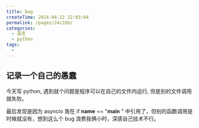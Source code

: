```yaml
---
title: bug
createTime: 2024-04-22 22:03:04
permalink: /pages/24c16b/
categories:
  - 语言
  - python
tags:
  - 
---
```

## 记录一个自己的愚蠢

今天写 python, 遇到就个问题是程序可以在自己的文件内运行, 但是别的文件调用就失败。

最后发现是因为 asyncio 我在 if __name__ == "__main__ " 中引用了，但别的函数调用是时候就没有，想到这么个 bug 浪费我俩小时，深感自己技术不行。
